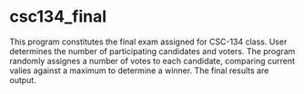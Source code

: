 # csc134_final

This program constitutes the final exam assigned for CSC-134 class.
User determines the  number of participating candidates and voters.
The program randomly assignes a number of votes to each candidate, comparing current valies against a maximum to determine a winner.
The final results are output.
